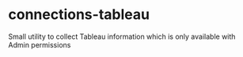 # connections-tableau
Small utility to collect Tableau information which is only available with Admin permissions
